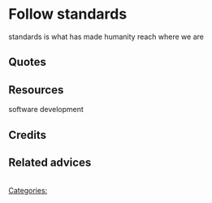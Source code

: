 # Follow standards
standards is what has made humanity reach where we are
## Quotes

## Resources
software development

## Credits

## Related advices

<br/>[Categories:](../Categories/index.md)